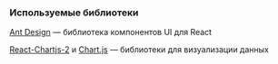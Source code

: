 ### Используемые библиотеки

[Ant Design](https://ant.design/) — библиотека компонентов UI для React

[React-Chartjs-2](https://react-chartjs-2.js.org/) и [Chart.js](https://www.chartjs.org/) — библиотеки для визуализации данных
